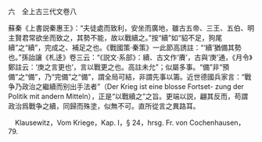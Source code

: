 六　全上古三代文卷八

蘇秦《上書説秦惠王》：“夫徒處而致利，安坐而廣地，雖古五帝、三王、五伯、明主賢君常欲坐而致之，其勢不能，故以戰續之。”按“續”如“貂不足，狗尾續”之“續”，完成之、補足之也。《戰國策·秦策》一此節高誘註：“‘續’猶備其勢也。”孫詒讓《札迻》卷三云：“《説文·系部》：續、古文作‘賡’，古與‘庚’通，《月令》鄭註云：‘庚之言更也’，言以戰更之也。高註未允”；似屬多事。“備”非“預備”之“備”，乃“完備”之“備”，謂全局可結，非謂先事以籌。近世德國兵家言：“戰争乃政治之繼續而别出手法者”（Der Krieg ist eine blosse Fortset-
zung der Politik mit andern Mitteln），正是“以戰續之”之旨。更端以説，翩其反而，苟謂政治爲戰争之續，同歸而殊塗，似無不可。直所從言之異路耳。











　Klausewitz，Vom Kriege，Kap. I，§ 24，hrsg. Fr. von Cochenhausen，79.